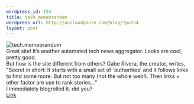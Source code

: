 ```yaml
--- 
wordpress_id: 154
title: tech.memeorandum
wordpress_url: http://anilwadghule.com/blog/?p=154
layout: post
---
```

<img alt="tech.memeorandum" src="http://www.memeorandum.com/images/tech_memeorandum.gif" border="0" /><br />Great site! It’s another automated tech news aggregator. Looks are cool, pretty good.<br />But how is the site different from others? Gabe Rivera, the creator, writes, "Secret in short: It starts with a small set of 'authorities' and it follows links to find some more. But not too many (not the whole web!). Then links + other factor are use to rank stories..."<br />I immediately blogrolled it. did you?<br /><a href="http://tech.memeorandum.com/">Link</a>
